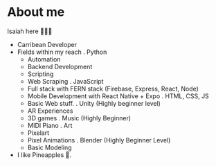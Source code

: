# About me

Isaiah here 🙋🏾‍♂️

- Carribean Developer
- Fields within my reach
  . Python
    * Automation
    * Backend Development
    * Scripting
    * Web Scraping
  . JavaScript
    * Full stack with FERN stack (Firebase, Express, React, Node)
    * Mobile Development with React Native + Expo
  . HTML, CSS, JS
    * Basic Web stuff.
  . Unity (Highly beginner level)
    * AR Experiences 
    * 3D games
  . Music (Highly Beginner)
    * MIDI Piano 
  . Art
    * Pixelart
    * Pixel Animations
  . Blender (Highly Beginner Level)
    * Basic Modeling
- I like Pineapples 🍍.
